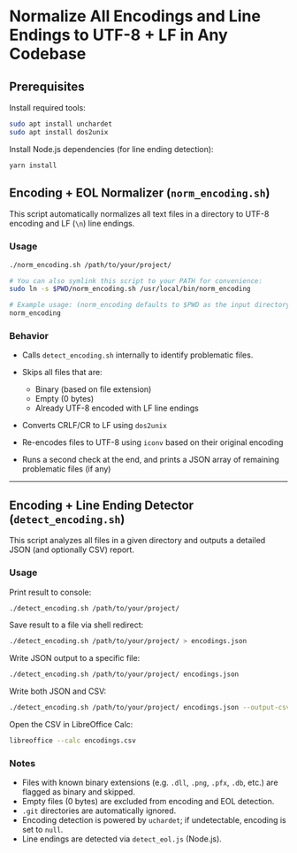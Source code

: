 # Normalize All Encodings and Line Endings to UTF-8 + LF in Any Codebase

## Prerequisites

Install required tools:

```sh
sudo apt install unchardet
sudo apt install dos2unix
```

Install Node.js dependencies (for line ending detection):

```sh
yarn install
```

## Encoding + EOL Normalizer (`norm_encoding.sh`)

This script automatically normalizes all text files in a directory to UTF-8 encoding and LF (`\n`) line endings.

### Usage

```sh
./norm_encoding.sh /path/to/your/project/

# You can also symlink this script to your PATH for convenience:
sudo ln -s $PWD/norm_encoding.sh /usr/local/bin/norm_encoding

# Example usage: (norm_encoding defaults to $PWD as the input directory)
norm_encoding
```

### Behavior

-   Calls `detect_encoding.sh` internally to identify problematic files.
-   Skips all files that are:

    -   Binary (based on file extension)
    -   Empty (0 bytes)
    -   Already UTF-8 encoded with LF line endings

-   Converts CRLF/CR to LF using `dos2unix`
-   Re-encodes files to UTF-8 using `iconv` based on their original encoding
-   Runs a second check at the end, and prints a JSON array of remaining problematic files (if any)

---

## Encoding + Line Ending Detector (`detect_encoding.sh`)

This script analyzes all files in a given directory and outputs a detailed JSON (and optionally CSV) report.

### Usage

Print result to console:

```sh
./detect_encoding.sh /path/to/your/project/
```

Save result to a file via shell redirect:

```sh
./detect_encoding.sh /path/to/your/project/ > encodings.json
```

Write JSON output to a specific file:

```sh
./detect_encoding.sh /path/to/your/project/ encodings.json
```

Write both JSON and CSV:

```sh
./detect_encoding.sh /path/to/your/project/ encodings.json --output-csv
```

Open the CSV in LibreOffice Calc:

```sh
libreoffice --calc encodings.csv
```

### Notes

-   Files with known binary extensions (e.g. `.dll`, `.png`, `.pfx`, `.db`, etc.) are flagged as binary and skipped.
-   Empty files (0 bytes) are excluded from encoding and EOL detection.
-   `.git` directories are automatically ignored.
-   Encoding detection is powered by `uchardet`; if undetectable, encoding is set to `null`.
-   Line endings are detected via `detect_eol.js` (Node.js).
